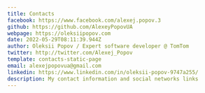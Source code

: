 ```yaml
---
title: Contacts
facebook: https://www.facebook.com/alexej.popov.3
github: https://github.com/AlexeyPopovUA
webpage: https://oleksiipopov.com
date: 2022-05-29T08:11:39.944Z
author: Oleksii Popov / Expert software developer @ TomTom
twitter: http://twitter.com/Alexej_Popov
template: contacts-static-page
email: alexejpopovua@gmail.com
linkedin: https://www.linkedin.com/in/oleksii-popov-9747a255/
description: My contact information and social networks links
---
```

